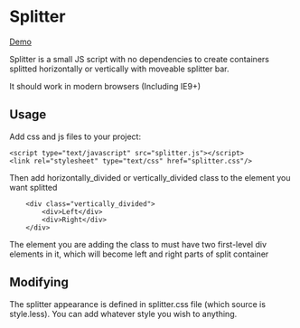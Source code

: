 Splitter
===

[Demo](http://andrienko.github.io/splitter/)

Splitter is a small JS script with no dependencies to create containers splitted horizontally or vertically
with moveable splitter bar.

It should work in modern browsers (Including IE9+)

Usage
---

Add css and js files to your project:

    <script type="text/javascript" src="splitter.js"></script>
    <link rel="stylesheet" type="text/css" href="splitter.css"/>

Then add horizontally_divided or vertically_divided class to the element you want splitted

        <div class="vertically_divided">
            <div>Left</div>
            <div>Right</div>
        </div>

The element you are adding the class to must have two first-level div elements in it, which will become left
and right parts of split container

Modifying
---

The splitter appearance is defined in splitter.css file (which source is style.less). You can add whatever style
you wish to anything.